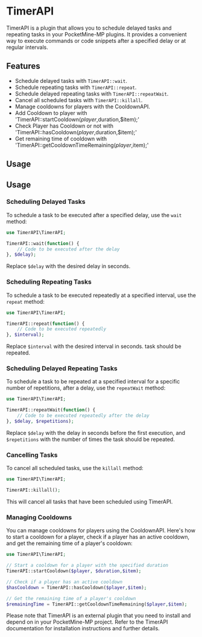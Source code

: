 # TimerAPI

TimerAPI is a plugin that allows you to schedule delayed tasks and repeating tasks in your PocketMine-MP plugins. It provides a convenient way to execute commands or code snippets after a specified delay or at regular intervals.

## Features

- Schedule delayed tasks with `TimerAPI::wait`.
- Schedule repeating tasks with `TimerAPI::repeat`.
- Schedule delayed repeating tasks with `TimerAPI::repeatWait`.
- Cancel all scheduled tasks with `TimerAPI::killall`.
- Manage cooldowns for players with the CooldownAPI.
- Add Cooldown to player with
'TimerAPI::startCooldown($player,$duration,$item);'
- Check Player has Cooldown or not with
'TimerAPI::hasCooldown($player,$duration,$item);'
- Get remaining time of cooldown with
'TimerAPI::getCooldownTimeRemaining($player,$item);'

## Usage
## Usage

### Scheduling Delayed Tasks

To schedule a task to be executed after a specified delay, use the `wait` method:

```php
use TimerAPI\TimerAPI;

TimerAPI::wait(function() {
    // Code to be executed after the delay
}, $delay);
```

Replace `$delay` with the desired delay in seconds.

### Scheduling Repeating Tasks

To schedule a task to be executed repeatedly at a specified interval, use the `repeat` method:

```php
use TimerAPI\TimerAPI;

TimerAPI::repeat(function() {
    // Code to be executed repeatedly
}, $interval);
```

Replace `$interval` with the desired interval in seconds. task should be repeated.

### Scheduling Delayed Repeating Tasks

To schedule a task to be repeated at a specified interval for a specific number of repetitions, after a delay, use the `repeatWait` method:

```php
use TimerAPI\TimerAPI;

TimerAPI::repeatWait(function() {
    // Code to be executed repeatedly after the delay
}, $delay, $repetitions);
```

Replace `$delay` with the delay in seconds before the first execution, and `$repetitions` with the number of times the task should be repeated.

### Cancelling Tasks

To cancel all scheduled tasks, use the `killall` method:

```php
use TimerAPI\TimerAPI;

TimerAPI::killall();
```

This will cancel all tasks that have been scheduled using TimerAPI.

### Managing Cooldowns

You can manage cooldowns for players using the CooldownAPI. Here's how to start a cooldown for a player, check if a player has an active cooldown, and get the remaining time of a player's cooldown:

```php
use TimerAPI\TimerAPI;

// Start a cooldown for a player with the specified duration
TimerAPI::startCooldown($player, $duration,$item);

// Check if a player has an active cooldown
$hasCooldown = TimerAPI::hasCooldown($player,$item);

// Get the remaining time of a player's cooldown
$remainingTime = TimerAPI::getCooldownTimeRemaining($player,$item);
```

Please note that TimerAPI is an external plugin that you need to install and depend on in your PocketMine-MP project. Refer to the TimerAPI documentation for installation instructions and further details.
